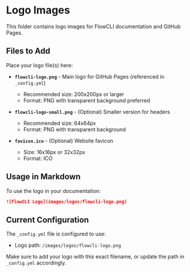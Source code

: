 # Logo Images

This folder contains logo images for FlowCLI documentation and GitHub Pages.

## Files to Add

Place your logo file(s) here:

- **`flowcli-logo.png`** - Main logo for GitHub Pages (referenced in `_config.yml`)
  - Recommended size: 200x200px or larger
  - Format: PNG with transparent background preferred
  
- **`flowcli-logo-small.png`** - (Optional) Smaller version for headers
  - Recommended size: 64x64px
  - Format: PNG with transparent background

- **`favicon.ico`** - (Optional) Website favicon
  - Size: 16x16px or 32x32px
  - Format: ICO

## Usage in Markdown

To use the logo in your documentation:

```markdown
![FlowCLI Logo](images/logos/flowcli-logo.png)
```

## Current Configuration

The `_config.yml` file is configured to use:
- Logo path: `/images/logos/flowcli-logo.png`

Make sure to add your logo with this exact filename, or update the path in `_config.yml` accordingly.

